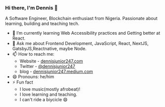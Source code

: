 ### Hi there, I'm Dennis 👋

A Software Engineer, Blockchain enthusiast from Nigeria. Passionate about learning, building and teaching tech.

<!-- - 🔭 I’m currently working on [sku -->
- 🌱 I’m currently learning Web Accessibility practices and Getting better at React.
- 💬 Ask me about Frontend Development, JavaScript, React, NextJS, GatsbyJS,Reactnative, maybe Node.
- 📫 How to reach me:
  - Website - [dennisjunior247.com](https://dennisjunior247.vercel.app/)
  - Twitter - [@dennisjunior247](https://twitter.com/dennisjunior247)
  - blog - [dennisjunior247.medium.com](https://dennisjunior247.medium.com/)
- 😄 Pronouns: he/him
- ⚡ Fun fact
  - I love music(mostly afrobeat)!
  - I love learning and teaching.
  - I can't ride a biycicle 😄
